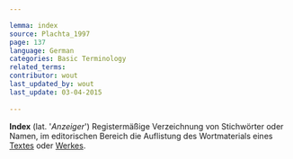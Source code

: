 ```yaml
---

lemma: index
source: Plachta_1997
page: 137 
language: German
categories: Basic Terminology
related_terms: 
contributor: wout
last_updated_by: wout
last_update: 03-04-2015
        
---
```


**Index** (lat. '_Anzeiger_') Registermäßige Verzeichnung von Stichwörter oder Namen, im editorischen Bereich die Auflistung des Wortmaterials eines [Textes](text.html) oder [Werkes](work.html).

